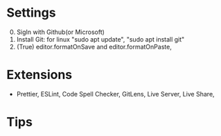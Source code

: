 # Settings
0. SigIn with Github(or Microsoft)
1. Install Git: for linux "sudo apt update", "sudo apt install git" 
2. (True) editor.formatOnSave and editor.formatOnPaste, 
# Extensions
- Prettier, ESLint, Code Spell Checker, GitLens, Live Server, Live Share, 

# Tips